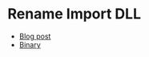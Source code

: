 # Rename Import DLL

* [Blog post](http://developers.ironsrc.com/rename-import-dll/)
* [Binary](https://github.com/ironSource/rename-import-dll/releases)
